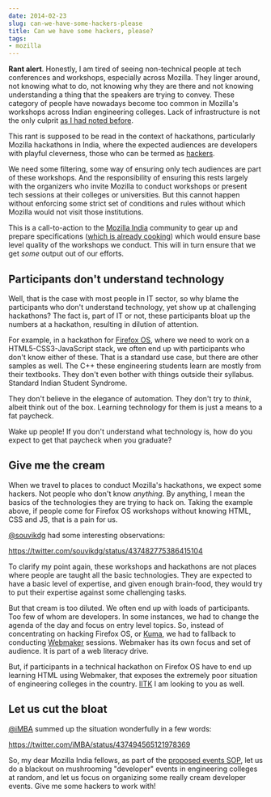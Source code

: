 ```yaml
---
date: 2014-02-23
slug: can-we-have-some-hackers-please
title: Can we have some hackers, please?
tags:
- mozilla
---
```


**Rant alert**. Honestly, I am tired of seeing non-technical people at tech conferences and workshops, especially across Mozilla. They linger around, not knowing what to do, not knowing why they are there and not knowing understanding a thing that the speakers are trying to convey. These category of people have nowadays become too common in Mozilla's workshops across Indian engineering colleges. Lack of infrastructure is not the only culprit [as I had noted before](http://kaustavdm.in/2014/01/lessons-last-two-appdays-mdn-sprints.html).

This rant is supposed to be read in the context of hackathons, particularly Mozilla hackathons in India, where the expected audiences are developers with playful cleverness, those who can be termed as [hackers](http://www.catb.org/esr/faqs/hacker-howto.html).

We need some filtering, some way of ensuring only tech audiences are part of these workshops. And the responsibility of ensuring this rests largely with the organizers who invite Mozilla to conduct workshops or present tech sessions at their colleges or universities. But this cannot happen without enforcing some strict set of conditions and rules without which Mozilla would not visit those institutions.

This is a call-to-action to the [Mozilla India](https://mozillaindia.org) community to gear up and prepare specifications ([which is already cooking](http://blog.mozillaindia.org/787)) which would ensure base level quality of the workshops we conduct. This will in turn ensure that we get _some_ output out of our efforts.<!-- more -->

## Participants don't understand technology

Well, that is the case with most people in IT sector, so why blame the participants who don't understand technology, yet show up at challenging hackathons? The fact is, part of IT or not, these participants bloat up the numbers at a hackathon, resulting in dilution of attention.

For example, in a hackathon for [Firefox OS](http://firefox.com/os), where we need to work on a HTML5-CSS3-JavaScript stack, we often end up with participants who don't know either of these. That is a standard use case, but there are other samples as well. The C++ these engineering students learn are mostly from their textbooks. They don't even bother with things outside their syllabus. Standard Indian Student Syndrome.

They don't believe in the elegance of automation. They don't try to _think_, albeit think out of the box. Learning technology for them is just a means to a fat paycheck.

Wake up people! If you don't understand what technology is, how do you expect to get that paycheck when you graduate?

## Give me the cream

When we travel to places to conduct Mozilla's hackathons, we expect some hackers. Not people who don't know _anything_. By anything, I mean the basics of the technologies they are trying to hack on. Taking the example above, if people come for Firefox OS workshops without knowing HTML, CSS and JS, that is a pain for us.

[@souvikdg](https://twitter.com/souvikdg) had some interesting observations:

https://twitter.com/souvikdg/status/437482775386415104

To clarify my point again, these workshops and hackathons are not places where people are taught all the basic technologies. They are expected to have a basic level of expertise, and given enough brain-food, they would try to put their expertise against some challenging tasks.

But that cream is too diluted. We often end up with loads of participants. Too few of whom are developers. In some instances, we had to change the agenda of the day and focus on entry level topics. So, instead of concentrating on hacking Firefox OS, or [Kuma](https://github.com/mozilla/kuma), we had to fallback to conducting [Webmaker](https://webmaker.org) sessions. Webmaker has its own focus and set of audience. It is part of a web literacy drive.

But, if participants in a technical hackathon on Firefox OS have to end up learning HTML using Webmaker, that exposes the extremely poor situation of engineering colleges in the country. [IITK](http://iitkgp.ac.in) I am looking to you as well.

## Let us cut the bloat


[@iMBA](https://twitter.com:/iMBA) summed up the situation wonderfully in a few words:

https://twitter.com/iMBA/status/437494565121978369

So, my dear Mozilla India fellows, as part of the [proposed events SOP](http://blog.mozillaindia.org/787), let us do a blackout on mushrooming "developer" events in engineering colleges at random, and let us focus on organizing some really cream developer events. Give me some hackers to work with!
